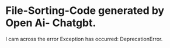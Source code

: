 # File-Sorting-Code generated by Open Ai- Chatgbt.
I cam across the error Exception has occurred: DeprecationError. 
